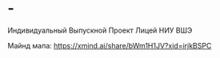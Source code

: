 # -
Индивидуальный Выпускной Проект Лицей НИУ ВШЭ

Майнд мапа: https://xmind.ai/share/bWm1H1JV?xid=irjkBSPC
